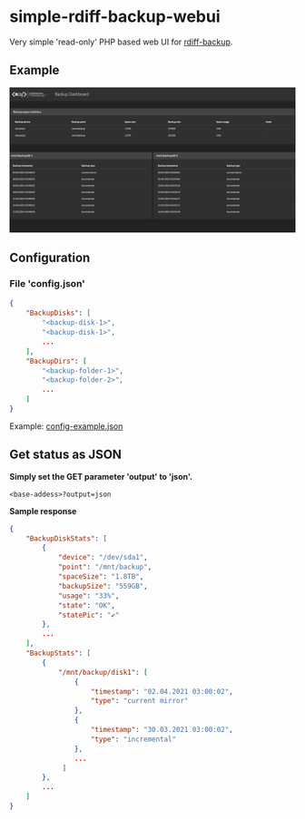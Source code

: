 # simple-rdiff-backup-webui

Very simple 'read-only' PHP based web UI for [rdiff-backup](https://github.com/rdiff-backup/rdiff-backup).

## Example
![](https://raw.githubusercontent.com/schaeferservices/simple-rdiff-backup-webui/main/example.png)

## Configuration
### File 'config.json'
```json
{
    "BackupDisks": [
        "<backup-disk-1>",
        "<backup-disk-1>",
        ...
    ],
    "BackupDirs": [
        "<backup-folder-1>", 
        "<backup-folder-2>",
        ...
    ]
}
```
Example: [config-example.json](config-example.json)

## Get status as JSON 
**Simply set the GET parameter 'output' to 'json'.**
```
<base-addess>?output=json
```

**Sample response**
```json
{
    "BackupDiskStats": [
        {
            "device": "/dev/sda1",
            "point": "/mnt/backup",
            "spaceSize": "1.8TB",
            "backupSize": "559GB",
            "usage": "33%",
            "state": "OK",
            "statePic": "✔️"
        },
        ...
    ],
    "BackupStats": [
        {
            "/mnt/backup/disk1": [
                {
                    "timestamp": "02.04.2021 03:00:02",
                    "type": "current mirror"
                },
                {
                    "timestamp": "30.03.2021 03:00:02",
                    "type": "incremental"
                },
                ...
             ]
        },
        ...
    ]
}
        
```
